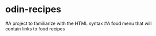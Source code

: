 # odin-recipes
#A project to familiarize with the HTML syntax 
#A food menu that will contain links to food recipes
